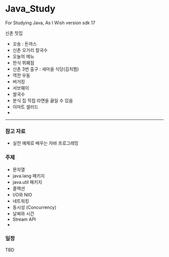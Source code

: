 # Java_Study
 For Studying Java, As I Wish
version sdk 17

신촌 맛집 
- 꼬숑 : 돈까스
- 신촌 오거리 칼국수
- 오늘의 메뉴
- 한식 뷔폐점
- 신촌 3번 출구 : 새마을 식당(김치찜)
- 역전 우동
- 버거킹
- 서브웨이
- 쌀국수
- 분식 집 직접 라면을 끓일 수 있음
- 이마트 샐러드
- 

---

### 참고 자료

- 실전 예제로 배우는 자바 프로그래밍

### 주제

* 문자열
* java.lang 패키지
* java.util 패키지
* 콜렉션
* I/O와 NIO
* 네트워킹
* 동시성 (Concurrency)
* 날짜와 시간
* Stream API
* 

### 일정

TBD

